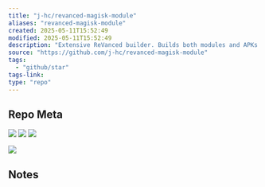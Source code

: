```yaml
---
title: "j-hc/revanced-magisk-module"
aliases: "revanced-magisk-module"
created: 2025-05-11T15:52:49
modified: 2025-05-11T15:52:49
description: "Extensive ReVanced builder. Builds both modules and APKs. Updated daily."
source: "https://github.com/j-hc/revanced-magisk-module"
tags:
  - "github/star"
tags-link:
type: "repo"
---
```

## Repo Meta

![](https://img.shields.io/github/stars/j-hc/revanced-magisk-module?style=for-the-badge&label=stars) ![](https://img.shields.io/github/repo-size/j-hc/revanced-magisk-module?style=for-the-badge&label=size) ![](https://img.shields.io/github/created-at/j-hc/revanced-magisk-module?style=for-the-badge&label=since)

[![](https://github-readme-stats.vercel.app/api/pin/?username=j-hc&repo=revanced-magisk-module&bg_color=00000000)](https://github.com/j-hc/revanced-magisk-module)

## Notes

